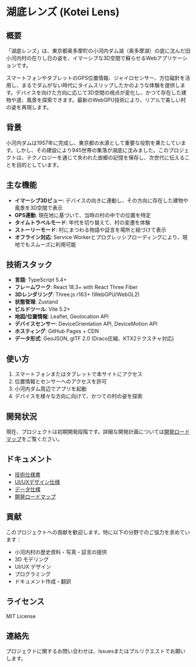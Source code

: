# 湖底レンズ (Kotei Lens)

## 概要

「湖底レンズ」は、東京都奥多摩町の小河内ダム湖（奥多摩湖）の底に沈んだ旧小河内村の在りし日の姿を、イマーシブな3D空間で蘇らせるWebアプリケーションです。

スマートフォンやタブレットのGPS位置情報、ジャイロセンサー、方位磁針を活用し、まるでダムがない時代にタイムスリップしたかのような体験を提供します。デバイスを向けた方向に応じて3D空間の視点が変化し、かつて存在した建物や道、風景を探索できます。最新のWebGPU技術により、リアルで美しい村の姿を再現します。

## 背景

小河内ダムは1957年に完成し、東京都の水源として重要な役割を果たしています。しかし、その建設により945世帯の集落が湖底に沈みました。このプロジェクトは、テクノロジーを通じて失われた故郷の記憶を保存し、次世代に伝えることを目的としています。

## 主な機能

- **イマーシブ3Dビュー**: デバイスの向きに連動し、その方向に存在した建物や風景を3D空間で表示
- **GPS連動**: 現在地に基づいて、当時の村の中での位置を特定
- **タイムトラベルモード**: 年代を切り替えて、村の変遷を体験
- **ストーリーモード**: 村にまつわる物語や証言を場所と紐づけて表示
- **オフライン対応**: Service Workerとプログレッシブローディングにより、現地でもスムーズに利用可能

## 技術スタック

- **言語**: TypeScript 5.4+
- **フレームワーク**: React 18.3+ with React Three Fiber
- **3Dレンダリング**: Three.js r163+ (WebGPU/WebGL2)
- **状態管理**: Zustand
- **ビルドツール**: Vite 5.2+
- **地図/位置情報**: Leaflet, Geolocation API
- **デバイスセンサー**: DeviceOrientation API, DeviceMotion API
- **ホスティング**: GitHub Pages + CDN
- **データ形式**: GeoJSON, glTF 2.0 (Draco圧縮、KTX2テクスチャ対応)

## 使い方

1. スマートフォンまたはタブレットで本サイトにアクセス
2. 位置情報とセンサーへのアクセスを許可
3. 小河内ダム周辺でアプリを起動
4. デバイスを様々な方向に向けて、かつての村の姿を探索

## 開発状況

現在、プロジェクトは初期開発段階です。詳細な開発計画については[開発ロードマップ](docs/roadmap.md)をご覧ください。

## ドキュメント

- [技術仕様書](docs/technical-spec.md)
- [UI/UXデザイン仕様](docs/ui-ux-spec.md)
- [データ仕様](docs/data-spec.md)
- [開発ロードマップ](docs/roadmap.md)

## 貢献

このプロジェクトへの貢献を歓迎します。特に以下の分野でのご協力を求めています：

- 小河内村の歴史資料・写真・証言の提供
- 3D モデリング
- UI/UX デザイン
- プログラミング
- ドキュメント作成・翻訳

## ライセンス

MIT License

## 連絡先

プロジェクトに関するお問い合わせは、Issuesまたはプルリクエストでお願いします。